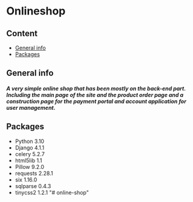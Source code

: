 # Onlineshop

## Content
* [General info](#general-info)
* [Packages](#packages)


## General info
##### A very simple online shop that has been mostly on the back-end part. Including the main page of the site and the product order page and a construction page for the payment portal and account application for user management.

## Packages

* Python 3.10
* Django 4.1.1
* celery 5.2.7
* html5lib 1.1
* Pillow 9.2.0
* requests 2.28.1
* six 1.16.0
* sqlparse 0.4.3
* tinycss2 1.2.1
"# online-shop" 
